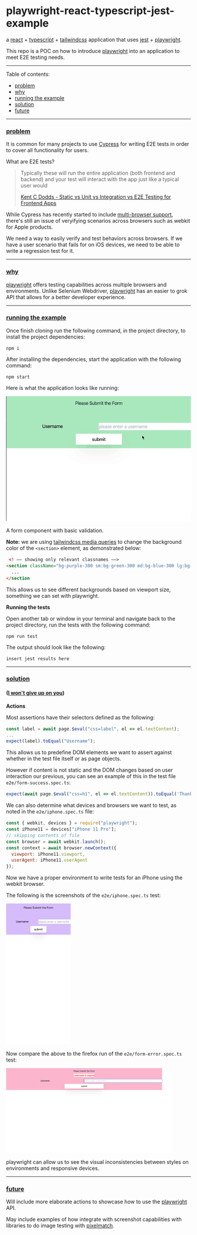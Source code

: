 # playwright-react-typescript-jest-example
a [react](https://github.com/facebook/react) + [typescript](https://github.com/microsoft/TypeScript) + [tailwindcss](https://github.com/tailwindcss/tailwindcss) application that uses [jest](https://github.com/facebook/jest) + [playwright](https://github.com/microsoft/playwright).

This repo is a POC on how to introduce [playwright](https://github.com/microsoft/playwright) into an application to meet E2E testing needs.

---
Table of contents:
* [problem](#problem)
* [why](#why)
* [running the example](#running-the-example)
* [solution](#solution)
* [future](#future)
---

### [problem](#problem)
It is common for many projects to use [Cypress](https://github.com/cypress-io/cypress) for writing E2E tests in order to cover all functionality for users.

What are E2E tests?

> Typically these will run the entire application (both frontend and backend) and your test will interact with the app just like a typical user would
>
> [Kent C Dodds - Static vs Unit vs Integration vs E2E Testing for Frontend Apps](https://kentcdodds.com/blog/unit-vs-integration-vs-e2e-tests)

While Cypress has recently started to include [multi-browser support](https://www.cypress.io/blog/2020/02/06/introducing-firefox-and-edge-support-in-cypress-4-0/), there's still an issue of veryifying scenarios across browsers such as webkit for Apple products.

We need a way to easily verify and test behaviors across browsers. If we have a user scenario that fails for on iOS devices, we need to be able to write a regression test for it.

---

### [why](#why)
[playwright](https://github.com/microsoft/playwright) offers testing capabilities across multiple browsers and environments. Unlike Selenium Webdriver, [playwright](https://github.com/microsoft/playwright) has an easier to grok API that allows for a better developer experience.

---

### [running the example](#running-the-example)
Once finish cloning run the following command, in the project directory, to install the project dependencies:
```
npm i
```

After installing the dependencies, start the application with the following command:
```
npm start
```

Here is what the application looks like running:

<img src="docs/assets/app-running.gif" alt="form application running" width="600">

A form component with basic validation.

**Note:** we are using [tailwindcss media queries](https://tailwindcss.com/docs/background-color/#responsive) to change the background color of the `<section>` element, as demonstrated below:
```html
 <! –– showing only relevant classnames ––>
<section className="bg-purple-300 sm:bg-green-300 md:bg-blue-300 lg:bg-pink-300 flex pb-3">
  ...
</section
```

This allows us to see different backgrounds based on viewport size, something we can set with playwright.

**Running the tests**

Open another tab or window in your terminal and navigate back to the project directory, run the tests with the following command:
```
npm run test
```

The output should look like the following:
```
insert jest results here
```


---

### [solution](#solution)
#### ([I won't give up on you](https://www.youtube.com/watch?v=Dp9FfwrbJSg#t=2m13s))

**Actions**

Most assertions have their selectors defined as the following:
```js
const label = await page.$eval("css=label", el => el.textContent);
...
expect(label).toEqual("Username");
```
This allows us to predefine DOM elements we want to assert against whether in the test file itself or as page objects.

However if content is not static and the DOM changes based on user interaction our previous, you can see an example of this in the test file `e2e/form-success.spec.ts`:
```js
expect(await page.$eval("css=h1", el => el.textContent)).toEqual('Thank you for Submitting');
```

We can also determine what devices and browsers we want to test, as noted in the `e2e/iphone.spec.ts` file:
```js
const { webkit, devices } = require("playwright");
const iPhone11 = devices["iPhone 11 Pro"];
// skipping contents of file
const browser = await webkit.launch();
const context = await browser.newContext({
  viewport: iPhone11.viewport,
  userAgent: iPhone11.userAgent
});
```

Now we have a proper environment to write tests for an iPhone using the webkit browser.

The following is the screenshots of the `e2e/iphone.spec.ts` test:

<img src="docs/assets/form-iPhone11-1582484543312.png" alt="iPhone form test" width="35%" height="35%">

Now compare the above to the firefox run of the `e2e/form-error.spec.ts` test:

<img src="docs/assets/form-error-visible-firefox-1582484546509.png" alt="Firefox form test" width="90%" height="90%">

playwright can allow us to see the visual inconsistencies between styles on environments and responsive devices.

---

### [future](#future)
Will include more elaborate actions to showcase how to use the [playwright](https://github.com/microsoft/playwright) API.

May include examples of how integrate with screenshot capabilities with libraries to do image testing with [pixelmatch](https://github.com/mapbox/pixelmatch).
